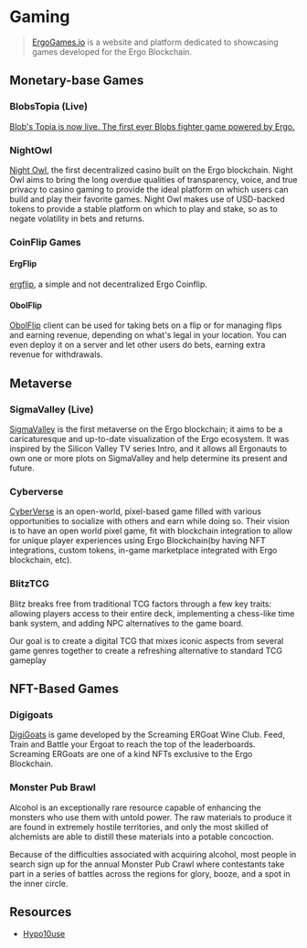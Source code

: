 # Gaming

> [ErgoGames.io](https://ergogames.io) is a website and platform dedicated to showcasing games developed for the Ergo Blockchain.


## Monetary-base Games

### BlobsTopia (Live)

[Blob's Topia is now live. The first ever Blobs fighter game powered by Ergo.](https://www.blobs-topia.fun/)


### NightOwl 

[Night Owl](https://medium.com/@NightOwlCasino/litepaper-7c360b2cff7), the first decentralized casino built on the Ergo blockchain. Night Owl aims to bring the long overdue qualities of transparency, voice, and true privacy to casino gaming to provide the ideal platform on which users can build and play their favorite games. Night Owl makes use of USD-backed tokens to provide a stable platform on which to play and stake, so as to negate volatility in bets and returns.

### CoinFlip Games

#### ErgFlip

[ergflip](https://www.ergflip.com/), a simple and not decentralized Ergo Coinflip.

#### ObolFlip

[ObolFlip](https://github.com/ObolFlip) client can be used for taking bets on a flip or for managing flips and earning revenue, depending on what's legal in your location. You can even deploy it on a server and let other users do bets, earning extra revenue for withdrawals.

## Metaverse

### SigmaValley (Live)

[SigmaValley](https://www.sigmavalley.org/) is the first metaverse on the Ergo blockchain; it aims to be a caricaturesque and up-to-date visualization of the Ergo ecosystem. It was inspired by the Silicon Valley TV series Intro, and it allows all Ergonauts to own one or more plots on SigmaValley and help determine its present and future.

### Cyberverse

[CyberVerse](https://docs.cyberversegame.io/cyberverse-whitepaper/) is an open-world, pixel-based game filled with various opportunities to socialize with others and earn while doing so. Their vision is to have an open world pixel game, fit with blockchain integration to allow for unique player experiences using Ergo Blockchain(by having NFT integrations, custom tokens, in-game marketplace integrated with Ergo blockchain, etc).

### BlitzTCG

Blitz breaks free from traditional TCG factors through a few key traits: allowing players access to their entire deck, implementing a chess-like time bank system, and adding NPC alternatives to the game board.

Our goal is to create a digital TCG that mixes iconic aspects from several game genres together to create
a refreshing alternative to standard TCG gameplay

## NFT-Based Games

### Digigoats

[DigiGoats](https://www.ergoat.com/digigoat) is game developed by the Screaming ERGoat Wine Club. Feed, Train and Battle your Ergoat to reach the top of the leaderboards. Screaming ERGoats are one of a kind NFTs exclusive to the Ergo Blockchain.

### Monster Pub Brawl

Alcohol is an exceptionally rare resource capable of enhancing the monsters who use them with untold power. The raw materials to produce it are found in extremely hostile territories, and only the most skilled of alchemists are able to distill these materials into a potable concoction.

Because of the difficulties  associated with acquiring  alcohol, most people in search sign up for the annual Monster Pub Crawl where contestants take part in a series of battles across the regions for glory, booze, and a spot in the inner circle. 

## Resources

- [Hypo10use](https://github.com/hypo10use/quid-games)
